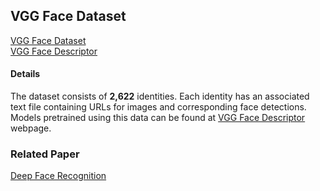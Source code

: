 ## VGG Face Dataset

[VGG Face Dataset](http://www.robots.ox.ac.uk/~vgg/data/vgg_face/)<br>
[VGG Face Descriptor](http://www.robots.ox.ac.uk/~vgg/software/vgg_face/)

#### Details
The dataset consists of **2,622** identities. Each identity has an associated text file containing URLs for images and corresponding face detections.<br>
Models pretrained using this data can be found at [VGG Face Descriptor](http://www.robots.ox.ac.uk/~vgg/software/vgg_face/) webpage.

### Related Paper
[Deep Face Recognition](http://www.robots.ox.ac.uk/~vgg/publications/2015/Parkhi15/parkhi15.pdf)
